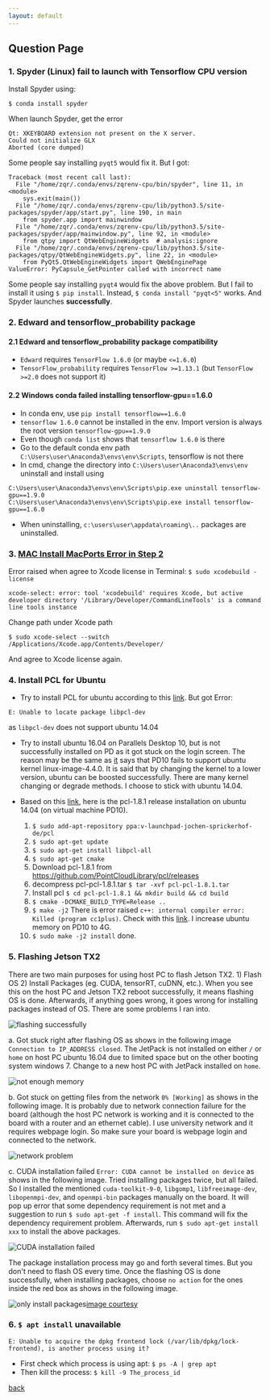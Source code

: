 ```yaml
---
layout: default
---
```


## Question Page
### 1. Spyder (Linux) fail to launch with Tensorflow CPU version
Install Spyder using:
```
$ conda install spyder
```
When launch Spyder, get the error
```
Qt: XKEYBOARD extension not present on the X server.
Could not initialize GLX
Aborted (core dumped)
```
Some people say installing `pyqt5` would fix it. But I got:
```
Traceback (most recent call last):
  File "/home/zqr/.conda/envs/zqrenv-cpu/bin/spyder", line 11, in <module>
    sys.exit(main())
  File "/home/zqr/.conda/envs/zqrenv-cpu/lib/python3.5/site-packages/spyder/app/start.py", line 190, in main
    from spyder.app import mainwindow
  File "/home/zqr/.conda/envs/zqrenv-cpu/lib/python3.5/site-packages/spyder/app/mainwindow.py", line 92, in <module>
    from qtpy import QtWebEngineWidgets  # analysis:ignore
  File "/home/zqr/.conda/envs/zqrenv-cpu/lib/python3.5/site-packages/qtpy/QtWebEngineWidgets.py", line 22, in <module>
    from PyQt5.QtWebEngineWidgets import QWebEnginePage
ValueError: PyCapsule_GetPointer called with incorrect name
```
Some people say installing `pyqt4` would fix the above problem. But I fail to install it using `$ pip install`.
Instead, `$ conda install "pyqt<5"` works.
And Spyder launches **successfully**.

### 2. Edward and tensorflow_probability package
#### 2.1 Edward and tensorflow_probability package compatibility
*  `Edward` requires `TensorFlow 1.6.0` (or maybe `<=1.6.0`)
*  `TensorFlow_probability` requires `TensorFlow >=1.13.1` (but `TensorFlow >=2.0` does not support it)

#### 2.2 Windows conda failed installing tensorflow-gpu==1.6.0
*  In conda env, use `pip install tensorflow==1.6.0`
*  `tensorflow 1.6.0` cannot be installed in the env. Import version is always the root version `tensorflow-gpu==1.9.0`
*  Even though `conda list` shows that `tensorflow 1.6.0` is there
*  Go to the default conda env path `C:\Users\user\Anaconda3\envs\env\Scripts`, tensorflow is not there
*  In cmd, change the directory into `C:\Users\user\Anaconda3\envs\env` uninstall and install using
```
C:\Users\user\Anaconda3\envs\env\Scripts\pip.exe uninstall tensorflow-gpu==1.9.0
C:\Users\user\Anaconda3\envs\env\Scripts\pip.exe install tensorflow-gpu==1.6.0
```
*  When uninstalling, `c:\users\user\appdata\roaming\..` packages are uninstalled.

### 3. [MAC Install MacPorts Error in Step 2](https://www.macports.org/install.php)
Error raised when agree to Xcode license in Terminal: `$ sudo xcodebuild -license`
```
xcode-select: error: tool 'xcodebuild' requires Xcode, but active developer directory '/Library/Developer/CommandLineTools' is a command line tools instance
```
Change path under Xcode path
```
$ sudo xcode-select --switch /Applications/Xcode.app/Contents/Developer/
```
And agree to Xcode license again.

### 4. Install PCL for Ubuntu
* Try to install PCL for ubuntu according to this [link](https://github.com/udacity/SFND_Lidar_Obstacle_Detection). But got Error:
```
E: Unable to locate package libpcl-dev
```
as `libpcl-dev` does not support ubuntu 14.04

* Try to install ubuntu 16.04 on Parallels Desktop 10, but is not successfully installed on PD as it got stuck on the login screen. The reason may be the same as [it](https://blog.csdn.net/a545905403/article/details/79174718) says that PD10 fails to support ubuntu kernel linux-image-4.4.0. It is said that by changing the kernel to a lower version, ubuntu can be boosted successfully. There are many kernel changing or degrade methods. I choose to stick with ubuntu 14.04.

* Based on this [link](https://blog.csdn.net/mush_room/article/details/78339578), here is the pcl-1.8.1 release installation on ubuntu 14.04 (on virtual machine PD10).

  1. `$ sudo add-apt-repository ppa:v-launchpad-jochen-sprickerhof-de/pcl`
  2. `$ sudo apt-get update`
  3. `$ sudo apt-get install libpcl-all`
  4. `$ sudo apt-get cmake`
  5. Download pcl-1.8.1 from <https://github.com/PointCloudLibrary/pcl/releases>
  6. decompress pcl-pcl-1.8.1.tar `$ tar -xvf pcl-pcl-1.8.1.tar`
  7. Install pcl `$ cd pcl-pcl-1.8.1 && mkdir build && cd build`
  8. `$ cmake -DCMAKE_BUILD_TYPE=Release ..`
  9. `$ make -j2`
    There is error raised `c++: internal compiler error: Killed (program cc1plus)`. Check with this [link](https://stackoverflow.com/questions/30887143/make-j-8-g-internal-compiler-error-killed-program-cc1plus). I increase ubuntu memory on PD10 to 4G.
  10. `$ sudo make -j2 install` done.

### 5. Flashing Jetson TX2
There are two main purposes for using host PC to flash Jetson TX2. 1) Flash OS 2) Install Packages (eg. CUDA, tensorRT, cuDNN, etc.). When you see this on the host PC and Jetson TX2 reboot successfully, it means flashing OS is done. Afterwards, if anything goes wrong, it goes wrong for installing packages instead of OS. There are some problems I ran into.

![flashing successfully](/assets/img/jetson/flashing_done.JPG)

  a. Got stuck right after flashing OS as shows in the following image `Connection to IP_ADDRESS closed`. The JetPack is not installed on either `/` or `home` on host PC ubuntu 16.04 due to limited space but on the other booting system windows 7. Change to a new host PC with JetPack installed on `home`.

![not enough memory](/assets/img/jetson/not_enough_memory.JPG)

  b. Got stuck on getting files from the network `0% [Working]` as shows in the following image. It is probably due to network connection failure for the board (although the host PC network is working and it is connected to the board with a router and an ethernet cable). I use university network and it requires webpage login. So make sure your board is webpage login and connected to the network.  

![network problem](/assets/img/jetson/network_problem.JPG)

  c. CUDA installation failed `Error: CUDA cannot be installed on device` as shows in the following image. Tried installing packages twice, but all failed. So I installed the mentioned `cuda-toolkit-9-0`, `libgomp1`, `libfreeimage-dev`, `libopenmpi-dev`, and `openmpi-bin` packages manually on the board. It will pop up error that some dependency requirement is not met and a suggestion to run `$ sudo apt-get -f install`. This command will fix the dependency requirement problem. Afterwards, run `$ sudo apt-get install xxx` to install the above packages.

![CUDA installation failed](/assets/img/jetson/cuda_fail.JPG)

The package installation process may go and forth several times. But you don't need to flash OS every time. Once the flashing OS is done successfully, when installing packages, choose `no action` for the ones inside the red box as shows in the following image.

![only install packages](/assets/img/jetson/flashing.png)[image courtesy](https://blog.csdn.net/Code_Mart/article/details/82153931)

### 6. `$ apt install` unavailable
```
E: Unable to acquire the dpkg frontend lock (/var/lib/dpkg/lock-frontend), is another process using it?
```
  * First check which process is using apt: `$ ps -A | grep apt`
  * Then kill the process: `$ kill -9 The_process_id`


[back](./)

